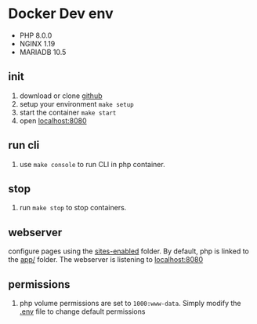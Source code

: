 # Docker Dev env

* PHP 8.0.0
* NGINX 1.19
* MARIADB 10.5

## init
1. download or clone [github](https://github.com/muchete-cgn/dev-docker.git)
2. setup your environment `make setup`
4. start the container `make start`
5. open [localhost:8080](http://localhost:8080)

## run cli
1. use `make console` to run CLI in php container.

## stop
1. run `make stop` to stop containers.

## webserver
configure pages using the [sites-enabled](.docker/nginx/sites-enabled) folder. By default, php is linked to the [app/](app/) folder. The webserver is listening to [localhost:8080](http://localhost:8080)

## permissions
1. php volume permissions are set to `1000:www-data`. Simply modify the [.env](.env) file to change default permissions


